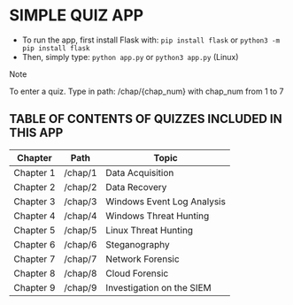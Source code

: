 # SIMPLE QUIZ APP

- To run the app, first install Flask with:
`pip install flask`
or
`python3 -m pip install flask`
- Then, simply type: `python app.py` or `python3 app.py` (Linux)

> [!NOTE]
> To enter a quiz. Type in path: /chap/{chap_num} with chap_num from 1 to 7

## TABLE OF CONTENTS OF QUIZZES INCLUDED IN THIS APP

| Chapter | Path | Topic |
| - | - | - |
| Chapter 1 | /chap/1 | Data Acquisition |
| Chapter 2 | /chap/2 | Data Recovery |
| Chapter 3 | /chap/3 | Windows Event Log Analysis |
| Chapter 4 | /chap/4 | Windows Threat Hunting |
| Chapter 5 | /chap/5 | Linux Threat Hunting |
| Chapter 6 | /chap/6 | Steganography |
| Chapter 7 | /chap/7 | Network Forensic |
| Chapter 8 | /chap/8 | Cloud Forensic|
| Chapter 9 | /chap/9 | Investigation on the SIEM |
